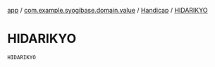 [app](../../index.md) / [com.example.syogibase.domain.value](../index.md) / [Handicap](index.md) / [HIDARIKYO](./-h-i-d-a-r-i-k-y-o.md)

# HIDARIKYO

`HIDARIKYO`